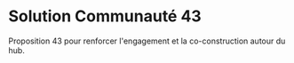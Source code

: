# Solution Communauté 43

Proposition 43 pour renforcer l'engagement et la co-construction autour du hub.
